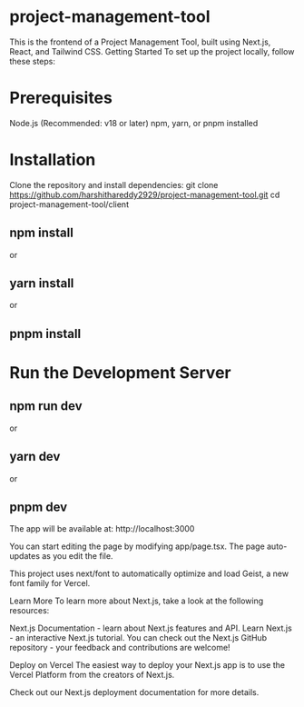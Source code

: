 # project-management-tool
This is the frontend of a Project Management Tool, built using Next.js, React, and Tailwind CSS.
Getting Started
To set up the project locally, follow these steps:

# Prerequisites
Node.js (Recommended: v18 or later)
npm, yarn, or pnpm installed

# Installation

Clone the repository and install dependencies:
git clone https://github.com/harshithareddy2929/project-management-tool.git
cd project-management-tool/client

##  npm install
or
## yarn install
or
## pnpm install


#  Run the Development Server

## npm run dev
or
## yarn dev
or
## pnpm dev

The app will be available at: http://localhost:3000

You can start editing the page by modifying app/page.tsx. The page auto-updates as you edit the file.

This project uses next/font to automatically optimize and load Geist, a new font family for Vercel.

Learn More
To learn more about Next.js, take a look at the following resources:

Next.js Documentation - learn about Next.js features and API.
Learn Next.js - an interactive Next.js tutorial.
You can check out the Next.js GitHub repository - your feedback and contributions are welcome!

Deploy on Vercel
The easiest way to deploy your Next.js app is to use the Vercel Platform from the creators of Next.js.

Check out our Next.js deployment documentation for more details.

